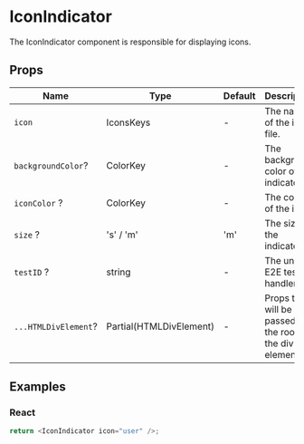 # IconIndicator

The IconIndicator component is responsible for displaying icons.

## Props

| Name                 | Type                    | Default | Description                                               |
| -------------------- | ----------------------- | ------- | --------------------------------------------------------- |
| `icon`               | IconsKeys               | -       | The name of the icon file.                                |
| `backgroundColor`?   | ColorKey                | -       | The background color of the indicator.                    |
| `iconColor` ?        | ColorKey                | -       | The color of the icon.                                    |
| `size` ?             | 's' / 'm'               | 'm'     | The size of the indicator.                                |
| `testID` ?           | string                  | -       | The unique E2E test handler.                              |
| `...HTMLDivElement`? | Partial(HTMLDivElement) | -       | Props that will be passed to the root of the div element. |

## Examples

### React

```javascript
return <IconIndicator icon="user" />;
```
